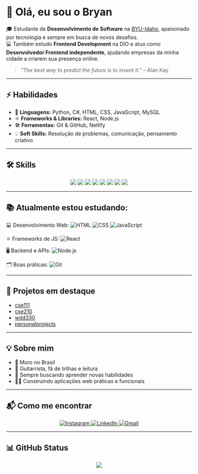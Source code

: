 # 👋 Olá, eu sou o Bryan  

🎓 Estudante de **Desenvolvimento de Software** na [BYU-Idaho](https://www.byui.edu/), apaixonado por tecnologia e sempre em busca de novos desafios.  
💻 Também estudo **Frontend Development** na DIO e atuo como **Desenvolvedor Frontend independente**, ajudando empresas da minha cidade a criarem sua presença online.  

> *"The best way to predict the future is to invent it."* – Alan Kay  

---

## ⚡ Habilidades

- 📝 **Linguagens:** Python, C#, HTML, CSS, JavaScript, MySQL  
- ⚛️ **Frameworks & Libraries:** React, Node.js  
- 🛠️ **Ferramentas:** Git & GitHub, Netlify  
- 💡 **Soft Skills:** Resolução de problemas, comunicação, pensamento criativo

---

## 🛠️ Skills

<p align="center">
  <img src="https://img.shields.io/badge/HTML5-E34F26?style=for-the-badge&logo=html5&logoColor=white"/>
  <img src="https://img.shields.io/badge/CSS3-1572B6?style=for-the-badge&logo=css3&logoColor=white"/>
  <img src="https://img.shields.io/badge/JavaScript-F7DF1E?style=for-the-badge&logo=javascript&logoColor=black"/>
  <img src="https://img.shields.io/badge/Python-3776AB?style=for-the-badge&logo=python&logoColor=white"/>
  <img src="https://img.shields.io/badge/C%23-239120?style=for-the-badge&logo=c-sharp&logoColor=white"/>
  <img src="https://img.shields.io/badge/MySQL-4479A1?style=for-the-badge&logo=mysql&logoColor=white"/>
  <img src="https://img.shields.io/badge/React-20232A?style=for-the-badge&logo=react&logoColor=61DAFB"/>
  <img src="https://img.shields.io/badge/Node.js-43853D?style=for-the-badge&logo=node.js&logoColor=white"/>
</p>

---

## 📚 Atualmente estou estudando:

<p align="left">
  <span>💻 Desenvolvimento Web:</span>
  <img src="https://img.shields.io/badge/HTML-E34F26?style=for-the-badge&logo=html5&logoColor=white" alt="HTML"/>
  <img src="https://img.shields.io/badge/CSS-1572B6?style=for-the-badge&logo=css3&logoColor=white" alt="CSS"/>
  <img src="https://img.shields.io/badge/JavaScript-F7DF1E?style=for-the-badge&logo=javascript&logoColor=black" alt="JavaScript"/>
</p>
<p align="left">
  <span>⚛️ Frameworks de JS:</span>
  <img src="https://img.shields.io/badge/React-61DAFB?style=for-the-badge&logo=react&logoColor=black" alt="React"/>
</p>
<p align="left">
  <span>🖥️ Backend e APIs:</span>
  <img src="https://img.shields.io/badge/Node.js-339933?style=for-the-badge&logo=node.js&logoColor=white" alt="Node.js"/>
</p>
<p align="left">
  <span>🗂️ Boas práticas:</span>
  <img src="https://img.shields.io/badge/Git-F05032?style=for-the-badge&logo=git&logoColor=white" alt="Git"/>
</p>

---

## 🚀 Projetos em destaque

- [cse111](https://github.com/bryanwessantana/cse111)  
- [cse210](https://github.com/bryanwessantana/cse210) 
- [wdd330](https://github.com/bryanwessantana/wdd330)  
- [personalprojects](https://github.com/bryanwessantana/personalprojects)  

---

## 💡 Sobre mim

- 📍 Moro no Brasil  
- 🎸 Guitarrista, fã de trilhas e leitura  
- 🌱 Sempre buscando aprender novas habilidades  
- 👨‍💻 Construindo aplicações web práticas e funcionais  

---

## 📬 Como me encontrar

<p align="center">
  <a href="https://www.instagram.com/bryan._santana" target="_blank">
    <img src="https://img.shields.io/badge/Instagram-@bryan._santana-E4405F?style=for-the-badge&logo=instagram&logoColor=white" alt="Instagram">
  </a>
  <a href="https://www.linkedin.com/in/bryansantana/" target="_blank">
    <img src="https://img.shields.io/badge/LinkedIn-0A66C2?style=for-the-badge&logo=linkedin&logoColor=white" alt="LinkedIn"/>
  </a>
  <a href="mailto:bryanwessantana@gmail.com">
    <img src="https://img.shields.io/badge/Gmail-EA4335?style=for-the-badge&logo=gmail&logoColor=white" alt="Gmail"/>
  </a>
</p>

---

## 📊 GitHub Status

<p align="center">
  <img src="https://github-readme-stats.vercel.app/api?username=bryanwessantana&show_icons=true&theme=radical"/>
</p>
